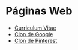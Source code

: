 <h1>Páginas Web</h1>
<ul>
    <li><a href="https://jonhxq.github.io/CV/">Curriculum Vitae</a></li>
    <li><a href="https://jonhxq.github.io/GOOGLE/">Clon de Google</a></li>
    <li><a href="https://jonhxq.github.io/PINTEREST/">Clon de Pinterest</a></li>
</ul>